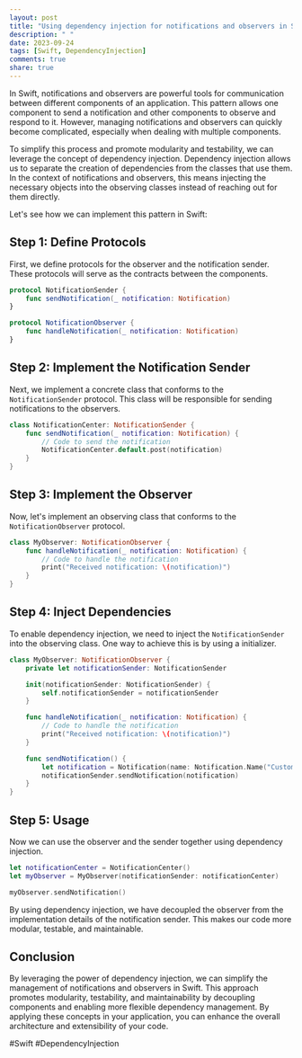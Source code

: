 ```yaml
---
layout: post
title: "Using dependency injection for notifications and observers in Swift"
description: " "
date: 2023-09-24
tags: [Swift, DependencyInjection]
comments: true
share: true
---
```


In Swift, notifications and observers are powerful tools for communication between different components of an application. This pattern allows one component to send a notification and other components to observe and respond to it. However, managing notifications and observers can quickly become complicated, especially when dealing with multiple components.

To simplify this process and promote modularity and testability, we can leverage the concept of dependency injection. Dependency injection allows us to separate the creation of dependencies from the classes that use them. In the context of notifications and observers, this means injecting the necessary objects into the observing classes instead of reaching out for them directly.

Let's see how we can implement this pattern in Swift:

## Step 1: Define Protocols

First, we define protocols for the observer and the notification sender. These protocols will serve as the contracts between the components.

```swift
protocol NotificationSender {
    func sendNotification(_ notification: Notification)
}

protocol NotificationObserver {
    func handleNotification(_ notification: Notification)
}
```

## Step 2: Implement the Notification Sender

Next, we implement a concrete class that conforms to the `NotificationSender` protocol. This class will be responsible for sending notifications to the observers.

```swift
class NotificationCenter: NotificationSender {
    func sendNotification(_ notification: Notification) {
        // Code to send the notification
        NotificationCenter.default.post(notification)
    }
}
```

## Step 3: Implement the Observer

Now, let's implement an observing class that conforms to the `NotificationObserver` protocol.

```swift
class MyObserver: NotificationObserver {
    func handleNotification(_ notification: Notification) {
        // Code to handle the notification
        print("Received notification: \(notification)")
    }
}
```

## Step 4: Inject Dependencies

To enable dependency injection, we need to inject the `NotificationSender` into the observing class. One way to achieve this is by using a initializer.

```swift
class MyObserver: NotificationObserver {
    private let notificationSender: NotificationSender

    init(notificationSender: NotificationSender) {
        self.notificationSender = notificationSender
    }

    func handleNotification(_ notification: Notification) {
        // Code to handle the notification
        print("Received notification: \(notification)")
    }

    func sendNotification() {
        let notification = Notification(name: Notification.Name("CustomNotification"), object: nil)
        notificationSender.sendNotification(notification)
    }
}
```

## Step 5: Usage

Now we can use the observer and the sender together using dependency injection.

```swift
let notificationCenter = NotificationCenter()
let myObserver = MyObserver(notificationSender: notificationCenter)

myObserver.sendNotification()
```

By using dependency injection, we have decoupled the observer from the implementation details of the notification sender. This makes our code more modular, testable, and maintainable.

## Conclusion

By leveraging the power of dependency injection, we can simplify the management of notifications and observers in Swift. This approach promotes modularity, testability, and maintainability by decoupling components and enabling more flexible dependency management. By applying these concepts in your application, you can enhance the overall architecture and extensibility of your code.

#Swift #DependencyInjection